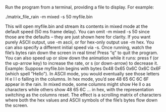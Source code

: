 Run the program from a terminal, providing a file to display. For example:

./matrix_file_rain -m mixed -s 50 myfile.bin

This will open myfile.bin and stream its contents in mixed mode at the default speed (50 ms frame delay). You can omit -m mixed -s 50 since those are the defaults – they are just shown here for clarity. If you want purely ASCII output, use -m ascii, or for hex-only output use -m hex. You can also specify a different initial speed via -s. Once running, watch the file’s bytes rain down the screen in real time! Press “q” to quit the program. You can also speed up or slow down the animation while it runs: press f (or the up-arrow key) to increase the rate, or s (or down-arrow) to decrease it.
Example: Suppose myfile.bin begins with bytes 0x48 0x65 0x6C 0x6C 0x6F (which spell "Hello"). In ASCII mode, you would eventually see those letters H e l l o falling in the columns. In hex mode, you’d see 48 65 6C 6C 6F appear in the rain. In mixed mode, some columns might show He ll o as characters while others show 48 65 6C ... in hex, with the representation switching as the columns reset. The effect is a scrolling matrix of characters where both the hex values and ASCII symbols of the file’s bytes flow down the screen.
